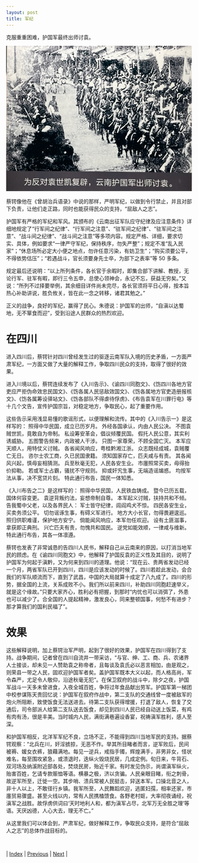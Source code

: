 ```yaml
---
layout: post
title: 军纪
---
```


克服重重困难，护国军最终出师讨袁。

![护国军出师](fig/13-8-1.jpeg "护国军出师")

蔡锷像他在《曾胡治兵语录》中说的那样，严明军纪，以做到令行禁止，并且对部下负责，让他们走正路，同时也能获得民众的支持，“屈敌人之志”。

护国军有严格的军纪和军风。其颁布的《云南出征军队应守纪律及应注意条件》详细地规定了“行军间之纪律”、“行军间之注意”、“驻军间之纪律”、“驻军间之注意”、“战斗间之纪律”、“战斗间之注意”等多项内容。规定严格、详细，要求切实、具体，例如要求“一律严守军纪，保持秩序，勿失严整”；规定不准“乱入民家”；“休息场所必定大小便之地点，勿许任意污染，有妨卫生”；“购买须要公平，不得依势估压”；“若遇战斗，官长须要身先士卒，为部下之表率”等 50 多条。

规定最后还说明：“以上所列条件，各长官于余暇时，即集合部下讲解、教授，无论行军、驻军有暇，即行三令五申，总使心领神会，永记不忘，获益无穷矣。”又说：“所列不过择要举例，其余细目详件尚未完尽，各长官须将平日心得，按本旨热心补助讲说，胜负攸关，皆在此一念之转移，诸君其勉之。”

正义的战争，良好的军纪，赢得了民心。朱德说：护国军的出师，“自滇以达蜀地，无不箪食而迎”，受到沿途人民群众的热烈欢迎。

# 在四川

进入四川后，蔡锷针对四川曾经发生过的驱逐云南军队入境的历史矛盾，一方面严肃军纪，一方面又做了大量的解释工作，争取四川民众的支持，取得了很好的效果。

进入川境以后，蔡锷连续发布了《入川告示》、《谕四川同胞文》、《饬四川各地方官吏应严拒伪命效忠民国文》、《饬各属人民惩敌效国文》、《饬各属地方官吏造册报核文》、《饬各属筹设驿站文》、《饬各部队不得虐待俘虏》、《布告袁军在川罪行电》等十几个文告，宣传护国宗旨，对稳定地方，争取民心，起了重要作用。

这些告示采用浅显易懂的歌谣形式，以便理解和流传。其中的《入川告示一》是这样写的：
照得中华民国，成立已历岁月。
外经各国承认，内由人民公决。
不图袁贼世凯，竟敢自为帝制。
私设筹安革会，倡议倾覆民国。
假托人民公意，其实利诱威胁。
五图警告频来，内政被人干涉。
只图一家尊荣，不顾全国亡灭。
本军应天顺人，用特仗义讨贼。
各省闻风响应，粤桂黔湘江浙。
众志既经成城，袁贼覆亡无日。
咨尔士农工商，久已民国隶籍。
须知国家存亡，匹夫咸与有责。
其各闻风兴起，慎毋妄相猜测。
兵至秋毫无犯，人民各安生业。
市廛照常买卖，毋得抬价抑勒。
若或军士占霸，骚扰不守规则。
抑或奸宄生事，无端造谣煸惑。
均按军法从事，决不宽贷片刻。
特此通行布告，国民一体知悉。

《入川布告之二》是这样写的：
照得中华民国，人民铁血铸成。
暨今已历五载，国体何容变更。
袁逆背叛约法，妄想帝制自尊。
本军起义讨贼，扶持共和不倾。
告我蜀中父老，以及各界民人：
军士皆守纪律，闾阎鸡犬不惊。
四民各安生业，买卖务须公平。
切勿谣诼生事，有碍义军进行。
地方大小长官，勿得畏避逡巡。
照归供职难谨，保护地方安宁。
倘能闻风响应，本军勿任欢迎。
设有土匪滋事，拿获即正典刑。
兴亡匹夫有责，勿愧共和国民。
逆党如能效顺，一律咸与维新。
特此通行布告，其各一体凛遵。

蔡锷也发表了非常诚恳的告四川人民书，解释自己从云南来的原因，以打消当地军民的顾虑。在《谕四川同胞文》中，他解释了护国反袁的正义性及其目的，说明了护国军为何起于滇黔，又为何来到四川的道理。他说：“现在云、贵两省发动已经一个月，两省军队已开到四川，四川是应该发动的时候了。四川若趁此发动，会合我们的军队顺流而下，直到了武昌，中国的大局就算十成定了八九成了。四川的形势，据全国的上流，关系成败不小。我们所以前来四川，补助四川同胞赶速举义，就是这个缘故。”只要大家齐心，胜利必有把握，到那时“内忧也可以消弭了，外患也可以减少了。合全国的人提起精神，激发良心，同来整顿国事，何愁不有进步？那才算我们的国利民福了”。

# 效果

这些解释说明，加上蔡锷治军严明，起到了很好的效果，护国军在四川得到了支持。战争期间，记者曾在四川自流井一带采访，“与官、绅、工、商、兵、农诸界人士接谈，却未见一人赞助袁之称帝者，且每谈及袁氏必以恶言相加，由是观之，则荣县一带之人民，固欢迎护国军者矣。盖护国军既本大义以起，而人格高尚，军令森严，尤足令人敬仰，沿途秋毫无犯”。在保卫叙府的战斗中，除夕之夜，护国军战斗一天多未曾进食，入夜全城百姓，争将过年食品献出劳军。护国军第一梯团中校参谋陈天贵回忆说：护国军在叙府作战中，第二支队的交通线曾一度被敌军的炮火所阻断，致使饭食无法送进去。待第二支队获得增援，打退了敌人，恢复了交通后，司令部派人给第二支队送去饭食，却见到四川人民已经自动送上饭菜，有鸡有肉有汤，很是丰美。当时城内人民，满街满巷遍设香宴，祝祷滇军胜利，感人至深。

和护国军相反，北洋军军纪不良，立场不正，不能得到四川当地军民的支持。据蔡锷观察：“北兵在川，奸淫掳掠，无恶不作。举其所目睹者而言，逆军败后，民间被褥、媛女衣裤，狼藉满地。每见一逆兵，戒指手镯，辉煌满手，非男非女，怪状难名，每至围攻紧急，或溃退时，迭纵火毁烧民居，几成定例。旬日来，牛背石、双河场及纳溪附近部各处，焚烧民房，殆近千家。有时发见伪示，尚谓滇军纵火，贻害百姓，乞请专款赈恤等语。横暴之极，济以贪骗。人民亲眼目睹，衔之刺骨，故逆军所至，迁徙一空。其步哨、溃兵常被人民挺击，舁送本军。口操北音之人，非十人以上，不敢径行乡镇。我军所至，人民舞蹈欢迎，逃匿妇孺，相率还家，市廛贸易骤盛。甚至火线以内，常有人民携榼馈食。各野老村妪，大率彻夜诵经，祝滇军之战胜。故俘虏供词曰‘天时地利人和，都为滇军占尽，北军万无全胜之理’等语。天厌凶德，人心大去，理无不亡。”

从这里我们可以体会到，严肃军纪，做好解释工作，争取民众支持，是符合“屈敌人之志”的总体作战目标的。

<br/>

| [Index](./) | [Previous](13-7-prewar) | [Next](13-9-war) |
